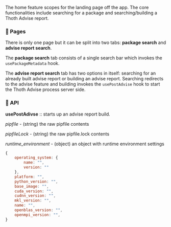 The home feature scopes for the landing page off the app. The core functionalities include searching for a
package and searching/building a Thoth Advise report.

### 📄 Pages
There is only one page but it can be split into two tabs: **package search** and **advise report search**.

The **package search** tab consists of a single search bar which invokes the `usePackageMetadata` hook.

The **advise report search** tab has two options in itself: searching for an already built advise report or building
an advise report. Searching redirects to the advise feature and building invokes the `usePostAdvise` hook
to start the Thoth Advise process server side.

### 📡 API
**usePostAdivse** :: starts up an advise report build.

_pipfile_ - (string) the raw pipfile contents

_pipfileLock_ - (string) the raw pipfile.lock contents

_runtime_environment_ - (object) an object with runtime environment settings
```js static
{
    operating_system: {
        name: "",
        version: ""
    },
    platform: "",
    python_version: "",
    base_image: "",
    cuda_version: "",
    cudnn_version: "",
    mkl_version: "",
    name: "",
    openblas_version: "",
    openmpi_version: "",
}
```

